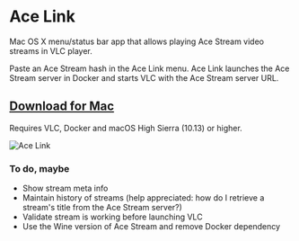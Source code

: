 # Ace Link

Mac OS X menu/status bar app that allows playing Ace Stream video streams in VLC player. 

Paste an Ace Stream hash in the Ace Link menu. Ace Link launches the Ace Stream server in Docker and starts VLC with the Ace Stream server URL.

## [Download for Mac](https://github.com/blaise-io/acelink/releases)

Requires VLC, Docker and macOS High Sierra (10.13) or higher.

![Ace Link](https://i.imgur.com/QwMOUEp.png)


### To do, maybe

 - Show stream meta info 
 - Maintain history of streams (help appreciated: how do I retrieve a stream's title from the Ace Stream server?)
 - Validate stream is working before launching VLC
 - Use the Wine version of Ace Stream and remove Docker dependency
